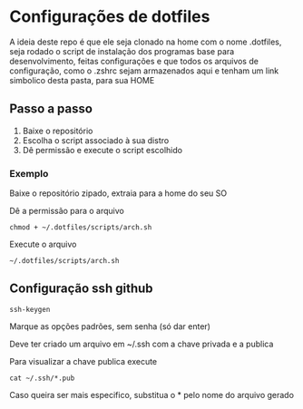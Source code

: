 # Configurações de dotfiles

A ideia deste repo é que ele seja clonado na home com o nome .dotfiles, seja rodado o script de instalação dos programas base para desenvolvimento, feitas configurações e que todos os arquivos de configuração, como o .zshrc sejam armazenados aqui e tenham um link simbolico desta pasta, para sua HOME

## Passo a passo

1. Baixe o repositório
2. Escolha o script associado à sua distro
3. Dê permissão e execute o script escolhido

### Exemplo

Baixe o repositório zipado, extraia para a home do seu SO

Dê a permissão para o arquivo

```chmod + ~/.dotfiles/scripts/arch.sh```

Execute o arquivo

```~/.dotfiles/scripts/arch.sh```

## Configuração ssh github

```ssh-keygen```

Marque as opções padrões, sem senha (só dar enter)

Deve ter criado um arquivo em ~/.ssh com a chave privada e a publica

Para visualizar a chave publica execute

```cat ~/.ssh/*.pub```

Caso queira ser mais especifico, substitua o \* pelo nome do arquivo gerado